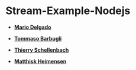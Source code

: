 Stream-Example-Nodejs
============================================

* **[Mario Delgado](https://github.com/peachepe)**

* **[Tommaso Barbugli](https://github.com/tbarbugli)**

* **[Thierry Schellenbach](https://github.com/tschellenbach)**

* **[Matthisk Heimensen](https://github.com/matthisk)**